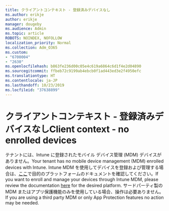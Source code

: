 ```yaml
---
title: クライアントコンテキスト - 登録済みデバイスなし
ms.author: erikje
author: erikje
manager: dougeby
ms.audience: Admin
ms.topic: article
ROBOTS: NOINDEX, NOFOLLOW
localization_priority: Normal
ms.collection: Adm_O365
ms.custom:
- "6700004"
- "2630"
ms.openlocfilehash: b863fe236d00c05e4c619a6864c6d1f4e2d04890
ms.sourcegitcommit: ffbeb72c9199ab4ebcb0f1ad443ed3e2f4950efc
ms.translationtype: HT
ms.contentlocale: ja-JP
ms.lasthandoff: 10/23/2019
ms.locfileid: "37638899"
---
```

# <a name="client-context---no-enrolled-devices"></a><span data-ttu-id="e2ce1-102">クライアントコンテキスト - 登録済みデバイスなし</span><span class="sxs-lookup"><span data-stu-id="e2ce1-102">Client context - no enrolled devices</span></span>

<span data-ttu-id="e2ce1-103">テナントには、Intune に登録されたモバイル デバイス管理 (MDM) デバイスがありません。</span><span class="sxs-lookup"><span data-stu-id="e2ce1-103">Your tenant has no mobile device management (MDM) enrolled devices with Intune.</span></span> <span data-ttu-id="e2ce1-104">Intune MDM を使用してデバイスを登録および管理する場合は、[ここ](https://docs.microsoft.com/intune/device-enrollment)で目的のプラットフォームのドキュメントを確認してください。</span><span class="sxs-lookup"><span data-stu-id="e2ce1-104">If you want to enroll and manage your devices through Intune MDM, please review the documentation [here](https://docs.microsoft.com/intune/device-enrollment) for the desired platform.</span></span> <span data-ttu-id="e2ce1-105">サードパーティ製の MDM またはアプリ保護機能のみを使用している場合、操作は必要ありません。</span><span class="sxs-lookup"><span data-stu-id="e2ce1-105">If you are using a third party MDM or only App Protection features no action may be needed.</span></span> 